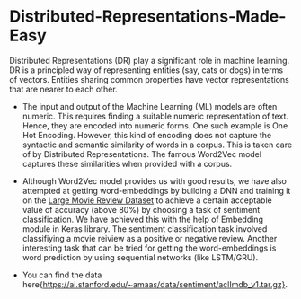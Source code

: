 # Distributed-Representations-Made-Easy
Distributed Representations (DR) play a significant role in machine learning. DR is a principled way of representing entities (say, cats or dogs) in terms of vectors.  Entities sharing common properties have  vector representations that are nearer to each other.

* The input and output of the Machine Learning (ML) models are often numeric. This requires finding a suitable numeric representation of text. Hence, they are encoded into numeric forms. One such example is One Hot Encoding. However, this kind of encoding does not capture the syntactic and semantic similarity of words in a corpus. This is taken care of by Distributed Representations. The famous Word2Vec model captures these similarities when provided with a corpus. 

* Although Word2Vec model provides us with good results, we have also attempted at getting word-embeddings by building a DNN and training it on the [Large Movie Review Dataset](https://aclanthology.org/P11-1015/) to achieve a certain acceptable value of accuracy (above 80%) by choosing a task of sentiment classification. We have achieved this with the help of Embedding module in Keras library. The sentiment classification task involved classifiying a movie reiview as a positive or negative review. Another interesting task that can be tried for getting the word-embeddings is word prediction by using sequential networks (like LSTM/GRU).

* You can find the data here{https://ai.stanford.edu/~amaas/data/sentiment/aclImdb_v1.tar.gz}.
